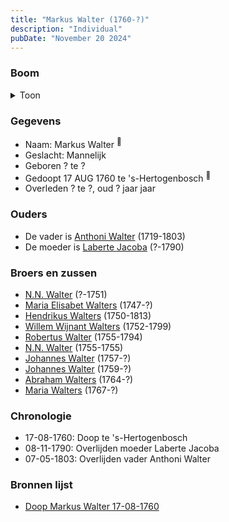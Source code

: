 ```yaml
---
title: "Markus Walter (1760-?)"
description: "Individual"
pubDate: "November 20 2024"
---
```


### Boom
<details><summary>Toon</summary>

![test](https://www.plantuml.com/plantuml/svg/ZP9DJm8n48Rl_HKJE70YsNMNpn0-1PM0UX2D9zBT7Tbckotfb112-EzMM8HuK4zjflFE-_Hj-sIviPjSCig4MdF3SuXudAsCtgXafAKsO0rNv8vGMPQA124M9fPuscE-jZl8CO_GqAb45WrgkriZkveQIqu4UmO0GsqID2-fY3E5H9rEpeNgTY5W1yOgy7oq8dPIb0RAfbe9UEFI3Iu19tZmF3_m0ShZO5AR3DtK_OT0cHoWquvuj5j6sbg9xIw4S3iUWT_mMz2xQg9i8-MIgsGP6qqKQSVXkXim7xo3t_G2rtqu0youkvj5cF9OH_m2SEC09iDnC0v-0UZznxS9Zq-lZhBbGOMgzyvDhr15ckBqWj5fRp59X5evGGscYvaJXFKZpiJplB0EPIbMgTsXb7hha0wioAbQBJfOmNqf54fN-3eAGtPsctEJRUXdw648tw_rT_X-0mQBExVKlV-aq3k6plge4lSXFm40)
</details>

### Gegevens
- Naam: Markus Walter <sup><a href="../s00201/" style="text-decoration:none" title="Doop Markus Walter 17-08-1760">:link:</a></sup>
- Geslacht: Mannelijk
- Geboren ? te ? 
- Gedoopt 17 AUG 1760 te 's-Hertogenbosch <sup><a href="../s00201/" style="text-decoration:none" title="Doop Markus Walter 17-08-1760">:link:</a></sup>
- Overleden ? te ?, oud ? jaar jaar 

### Ouders
- De vader is [Anthoni Walter](../i00131/) (1719-1803)
- De moeder is [Laberte Jacoba](../i00132/) (?-1790)

### Broers en zussen
- [N.N. Walter](../i00143/) (?-1751)
- [Maria Elisabet Walters](../i00147/) (1747-?)
- [Hendrikus Walters](../i00139/) (1750-1813)
- [Willem Wijnant Walters](../i00120/) (1752-1799)
- [Robertus Walter](../i00140/) (1755-1794)
- [N.N. Walter](../i00173/) (1755-1755)
- [Johannes Walter](../i00141/) (1757-?)
- [Johannes Walter](../i00146/) (1759-?)
- [Abraham Walters](../i00133/) (1764-?)
- [Maria Walters](../i00138/) (1767-?)

### Chronologie
- 17-08-1760: Doop te 's-Hertogenbosch
- 08-11-1790: Overlijden moeder Laberte Jacoba
- 07-05-1803: Overlijden vader Anthoni Walter

### Bronnen lijst
- [Doop Markus Walter 17-08-1760](../s00201/)